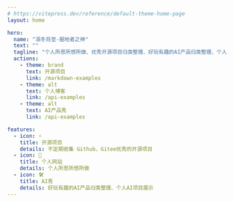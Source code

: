 ```yaml
---
# https://vitepress.dev/reference/default-theme-home-page
layout: home

hero:
  name: "凛冬将至-掘地者之神"
  text: ""
  tagline: "个人所思所想所做、优秀开源项目归类整理、好玩有趣的AI产品归类整理、个人AI项目展示的平台"
  actions:
    - theme: brand
      text: 开源项目
      link: /markdown-examples
    - theme: alt
      text: 个人博客
      link: /api-examples
    - theme: alt
      text: AI产品秀
      link: /api-examples

features:
  - icon: ⚡️
    title: 开源项目
    details: 不定期收集 Github、Gitee优秀的开源项目
  - icon: 🖖
    title: 个人网站
    details: 个人所思所想所做
  - icon: 🛠️
    title: AI秀
    details: 好玩有趣的AI产品归类整理、个人AI项目展示
---
```


